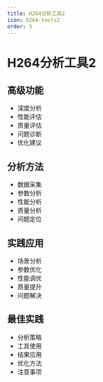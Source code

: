 ```yaml
---
title: H264分析工具2
icon: h264-tools2
order: 5
---
```


# H264分析工具2

## 高级功能
- 深度分析
- 性能评估
- 质量评估
- 问题诊断
- 优化建议

## 分析方法
- 数据采集
- 参数分析
- 性能分析
- 质量分析
- 问题定位

## 实践应用
- 场景分析
- 参数优化
- 性能调优
- 质量提升
- 问题解决

## 最佳实践
- 分析策略
- 工具使用
- 结果应用
- 优化方法
- 注意事项

